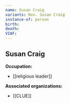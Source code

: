 ```yaml
---
name: Susan Craig
variants: Rev. Susan Craig
instance-of: person
birth: 
death: 
VIAF: 
---
```

## Susan Craig

**Occupation:** 
- [[religious leader]]

**Associated organizations:** 
- [[CLUE]]